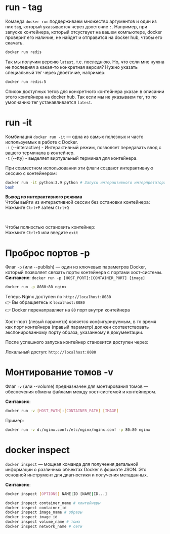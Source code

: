 # run - tag
Команда `docker run` поддерживаем множество аргументов и один из них `tag`, который указывается через двоеточие `:`. Например, при запуске контейнера, который отсуствует на вашем компьютере, docker проверит его наличие, не найдет и отправится на docker hub, чтобы его скачать.  
```bash
docker run redis
```  
Так мы получим версию `latest`, т.е. последнюю. Но, что если мне нужна не последняя а какая-то конкретная версия? Нужно указать специальный тег через двоеточие, например:  
```bash
docker run redis:5
```  
Список доступных тегов для конкретного контейнера указан в описании этого контейнера на docker hub. Так если мы не указываем тег, то по умолчанию тег устанавливается `latest`.

# run -it
Комбинация `docker run -it` — одна из самых полезных и часто используемых в работе с Docker.  
`-i` (--interactive) - Интерактивный режим, позволяет передавать ввод с вашего терминала в контейнер.  
`-t` (--tty) - выделяет виртуальный терминал для контейнера.  

При совместном использовании эти флаги создают интерактивную сессию с контейнером:  
```bash
docker run -it python:3.9 python # Запуск интерактивного интерпретатора Python
bash
```  
**Выход из интерактивного режима**  
Чтобы выйти из интерактивной сессии без остановки контейнера:  
Нажмите `Ctrl+P` затем `Ctrl+Q`   

<br>

Чтобы полностью остановить контейнер:  
Нажмите `Ctrl+D` или введите `exit`

# Проброс портов -p
Флаг `-p` (или --publish) — один из ключевых параметров Docker, который позволяет связать порты контейнера с портами хост-системы.   
**Синтаксис**: 
`docker run -p [HOST_PORT]:[CONTAINER_PORT] [image]`  
```bash
docker run -p 8080:80 nginx
```
Теперь Nginx доступен по `http://localhost:8080`  
👉 Вы обращаетесь к `localhost:8080`  
👉 Docker перенаправляет на `80` порт внутри контейнера  

Хост-порт (левый параметр) является конфигурируемым, в то время как порт контейнера (правый параметр) должен соответствовать экспонированному порту образа, указанному в документации.  

После успешного запуска контейнер становится доступен через:

Локальный доступ: `http://localhost:8080`  

# Монтирование томов -v

Флаг `-v` (или --volume) предназначен для монтирования томов — обеспечения обмена файлами между хост-системой и контейнером.  

**Синтаксис**: 
```bash 
docker run -v [HOST_PATH]:[CONTAINER_PATH] [IMAGE]
```  

Пример:  
```bash
docker run -v d:/nginx.conf:/etc/nginx/nginx.conf -p 80:80 nginx
```

# docker inspect
`docker inspect` — мощная команда для получения детальной информации о различных объектах Docker в формате JSON. Это основной инструмент для диагностики и получения метаданных.  

**Синтаксис**:  
```bash
docker inspect [OPTIONS] NAME|ID [NAME|ID...]
```
```bash
docker inspect container_name # контейнеры
docker inspect container_id
docker inspect image_name # образы
docker inspect image_id
docker inspect volume_name # тома
docker inspect network_name # сети
```